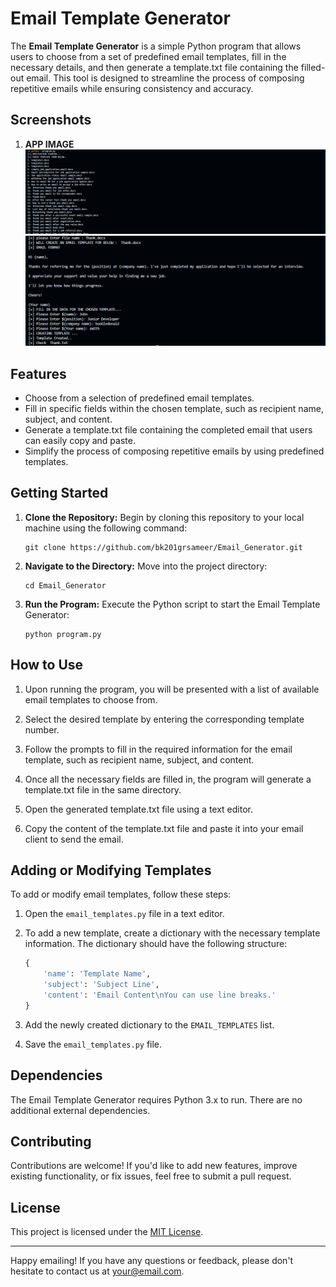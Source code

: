 # Email Template Generator

The **Email Template Generator** is a simple Python program that allows users to choose from a set of predefined email templates, fill in the necessary details, and then generate a template.txt file containing the filled-out email. This tool is designed to streamline the process of composing repetitive emails while ensuring consistency and accuracy.


## Screenshots

1. **APP IMAGE**
![App](app1.png)
![App](app2.png)


## Features

- Choose from a selection of predefined email templates.
- Fill in specific fields within the chosen template, such as recipient name, subject, and content.
- Generate a template.txt file containing the completed email that users can easily copy and paste.
- Simplify the process of composing repetitive emails by using predefined templates.

## Getting Started

1. **Clone the Repository:** Begin by cloning this repository to your local machine using the following command:

   ```
   git clone https://github.com/bk201grsameer/Email_Generator.git
   ```

2. **Navigate to the Directory:** Move into the project directory:

   ```
   cd Email_Generator
   ```

3. **Run the Program:** Execute the Python script to start the Email Template Generator:

   ```
   python program.py
   ```

## How to Use

1. Upon running the program, you will be presented with a list of available email templates to choose from.

2. Select the desired template by entering the corresponding template number.

3. Follow the prompts to fill in the required information for the email template, such as recipient name, subject, and content.

4. Once all the necessary fields are filled in, the program will generate a template.txt file in the same directory.

5. Open the generated template.txt file using a text editor.

6. Copy the content of the template.txt file and paste it into your email client to send the email.

## Adding or Modifying Templates

To add or modify email templates, follow these steps:

1. Open the `email_templates.py` file in a text editor.

2. To add a new template, create a dictionary with the necessary template information. The dictionary should have the following structure:

   ```python
   {
       'name': 'Template Name',
       'subject': 'Subject Line',
       'content': 'Email Content\nYou can use line breaks.'
   }
   ```

3. Add the newly created dictionary to the `EMAIL_TEMPLATES` list.

4. Save the `email_templates.py` file.

## Dependencies

The Email Template Generator requires Python 3.x to run. There are no additional external dependencies.

## Contributing

Contributions are welcome! If you'd like to add new features, improve existing functionality, or fix issues, feel free to submit a pull request.

## License

This project is licensed under the [MIT License](LICENSE).

---

Happy emailing! If you have any questions or feedback, please don't hesitate to contact us at your@email.com.